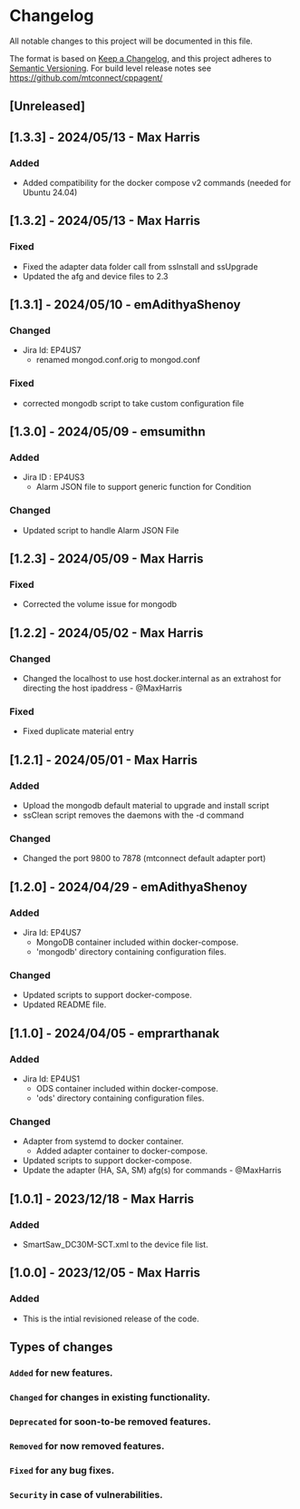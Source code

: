 # Changelog

All notable changes to this project will be documented in this file.

The format is based on [Keep a Changelog](https://keepachangelog.com/en/),
and this project adheres to [Semantic Versioning](https://semver.org/spec/v2.0.0.html).
For build level release notes see https://github.com/mtconnect/cppagent/

## [Unreleased]

## [1.3.3] - 2024/05/13 - Max Harris

### Added

- Added compatibility for the docker compose v2 commands (needed for Ubuntu 24.04)

## [1.3.2] - 2024/05/13 - Max Harris

### Fixed

- Fixed the adapter data folder call from ssInstall and ssUpgrade
- Updated the afg and device files to 2.3

## [1.3.1] - 2024/05/10 - emAdithyaShenoy

### Changed

- Jira Id: EP4US7
  - renamed mongod.conf.orig to mongod.conf

### Fixed

- corrected mongodb script to take custom configuration file

## [1.3.0] - 2024/05/09 - emsumithn

### Added

- Jira ID : EP4US3
  - Alarm JSON file to support generic function for Condition

### Changed

- Updated script to handle Alarm JSON File

## [1.2.3] - 2024/05/09 - Max Harris

### Fixed

- Corrected the volume issue for mongodb

## [1.2.2] - 2024/05/02 - Max Harris

### Changed

- Changed the localhost to use host.docker.internal as an extrahost for directing the host ipaddress - @MaxHarris

### Fixed

- Fixed duplicate material entry

## [1.2.1] - 2024/05/01 - Max Harris

### Added

- Upload the mongodb default material to upgrade and install script
- ssClean script removes the daemons with the -d command

### Changed

- Changed the port 9800 to 7878 (mtconnect default adapter port)

## [1.2.0] - 2024/04/29 - emAdithyaShenoy

### Added

- Jira Id: EP4US7
  - MongoDB container included within docker-compose.
  - 'mongodb' directory containing configuration files.

### Changed

- Updated scripts to support docker-compose.
- Updated README file.

## [1.1.0] - 2024/04/05 - emprarthanak

### Added

- Jira Id: EP4US1
  - ODS container included within docker-compose.
  - 'ods' directory containing configuration files.

### Changed

- Adapter from systemd to docker container.
  - Added adapter container to docker-compose.
- Updated scripts to support docker-compose.
- Update the adapter (HA, SA, SM) afg(s) for commands - @MaxHarris

## [1.0.1] - 2023/12/18 - Max Harris

### Added

- SmartSaw_DC30M-SCT.xml to the device file list.

## [1.0.0] - 2023/12/05 - Max Harris

### Added

- This is the intial revisioned release of the code.

## Types of changes

### `Added` for new features.

### `Changed` for changes in existing functionality.

### `Deprecated` for soon-to-be removed features.

### `Removed` for now removed features.

### `Fixed` for any bug fixes.

### `Security` in case of vulnerabilities.
